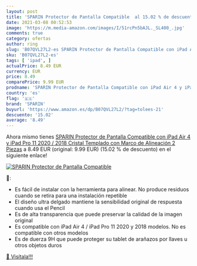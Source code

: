```yaml
---
layout: post
title: 'SPARIN Protector de Pantalla Compatible  al 15.02 % de descuento'
date: 2021-03-08 00:52:53
image: 'https://m.media-amazon.com/images/I/51rcPn5bAJL._SL400_.jpg'
comments: true
category: ofertas
author: ring
slug: 'B07QVL27L2-es SPARIN Protector de Pantalla Compatible con iPad Air 4 y...'
sku: 'B07QVL27L2-es'
tags: [ 'ipad', ]
actualPrice: 8.49 EUR
currency: EUR
price: 8.49
comparePrice: 9.99 EUR
prodname: 'SPARIN Protector de Pantalla Compatible con iPad Air 4 y iPad Pro 11 2020 / 2018  Cristal Templado con Marco de Alineación  2 Piezas'
country: 'es'
flag: '🇪🇸'
brand: 'SPARIN'
buyurl: 'https://www.amazon.es/dp/B07QVL27L2/?tag=tolees-21'
descuento: '15.02'
average: '8.49'
---
```


Ahora mismo tienes [SPARIN Protector de Pantalla Compatible con iPad Air 4 y iPad Pro 11 2020 / 2018  Cristal Templado con Marco de Alineación  2 Piezas](https://www.amazon.es/dp/B07QVL27L2/?tag=tolees-21) a 8.49 EUR (original: 9.99 EUR) (15.02 %  de descuento) en el siguiente enlace!

[![SPARIN Protector de Pantalla Compatible ](https://m.media-amazon.com/images/I/51rcPn5bAJL._SL400_.jpg)](https://www.amazon.es/dp/B07QVL27L2/?tag=tolees-21)

🔎:

- Es fácil de instalar con la herramienta para alinear. No produce residuos cuando se retira para una instalación repetible
- El diseño ultra delgado mantiene la sensibilidad original de respuesta cuando usa el Pencil
- Es de alta transparencia que puede preservar la calidad de la imagen original
- Es compatible con iPad Air 4 / iPad Pro 11 2020 y 2018 modelos. No es compatible con otros modelos
- Es de duerza 9H que puede proteger su tablet de arañazos por llaves u otros objetos duros

[🛒 Visítala!!!](https://www.amazon.es/dp/B07QVL27L2/?tag=tolees-21)
